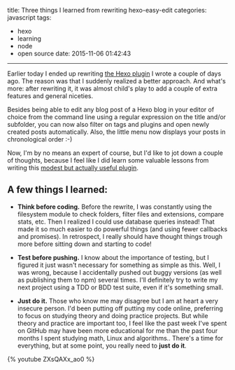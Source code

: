 title: Three things I learned from rewriting hexo-easy-edit
categories: javascript
tags:
  - hexo
  - learning
  - node
  - open source
date: 2015-11-06 01:42:43
---


Earlier today I ended up rewriting [the Hexo plugin](https://github.com/greg-js/vim-tag-plugin-snippets) I wrote a couple of days ago. The reason was that I suddenly realized a better approach. And what's more: after rewriting it, it was almost child's play to add a couple of extra features and general niceties.

Besides being able to edit any blog post of a Hexo blog in your editor of choice from the command line using a regular expression on the title and/or subfolder, you can now also filter on tags and plugins and open newly created posts automatically. Also, the little menu now displays your posts in chronological order :-)

Now, I'm by no means an expert of course, but I'd like to jot down a couple of thoughts, because I feel like I did learn some valuable lessons from writing this [modest but actually useful plugin](https://www.npmjs.com/package/hexo-easy-edit).

<!-- more -->

## A few things I learned:

- **Think before coding.**
Before the rewrite, I was constantly using the filesystem module to check folders, filter files and extensions, compare stats, etc. Then I realized I could use database queries instead! That made it so much easier to do powerful things (and using fewer callbacks and promises). In retrospect, I really should have thought things trough more before sitting down and starting to code!

- **Test before pushing.**
I know about the importance of testing, but I figured it just wasn't necessary for something as simple as this. Well, I was wrong, because I accidentally pushed out buggy versions (as well as publishing them to npm) several times. I'll definitely try to write my next project using a TDD or BDD test suite, even if it's something small.

- **Just do it.**
Those who know me may disagree but I am at heart a very insecure person. I'd been putting off putting my code online, preferring to focus on studying theory and doing practice projects. But while theory and practice are important too, I feel like the past week I've spent on GitHub may have been more educational for me than the past four months I spent studying math, Linux and algorithms.. There's a time for everything, but at some point, you really need to **just do it**.

{% youtube ZXsQAXx_ao0 %}
